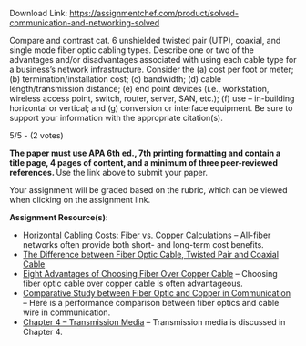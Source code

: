 Download Link: https://assignmentchef.com/product/solved-communication-and-networking-solved
<br>
<p class="title">Compare and contrast cat. 6 unshielded twisted pair (UTP), coaxial, and single mode fiber optic cabling types. Describe one or two of the advantages and/or disadvantages associated with using each cable type for a business’s network infrastructure.  Consider the (a) cost per foot or meter; (b) termination/installation cost; (c) bandwidth; (d) cable length/transmission distance; (e) end point devices (i.e., workstation, wireless access point, switch, router, server, SAN, etc.); (f) use – in-building horizontal or vertical; and (g) conversion or interface equipment.  Be sure to support your information with the appropriate citation(s).

5/5 - (2 votes)

<strong>The paper must use APA 6th ed., 7th printing formatting and contain a title page, 4 pages of content, and a minimum of three peer-reviewed references. </strong> Use the link above to submit your paper.

Your assignment will be graded based on the rubric, which can be viewed when clicking on the assignment link.

<strong>Assignment </strong><strong>Resource(s)</strong>:

<ul>

 <li><a href="http://www.cablinginstall.com/articles/print/volume-10/issue-5/contents/optical-fiber/horizontal-cabling-costs-fiber-vs-copper-calculations.html" rel="nofollow">Horizontal Cabling Costs: Fiber vs. Copper Calculations</a> – All-fiber networks often provide both short- and long-term cost benefits.</li>

 <li><a href="http://www.fs.com/blog/the-difference-between-fiber-optic-cable-twisted-pair-and-cable.html" rel="nofollow">The Difference between Fiber Optic Cable, Twisted Pair and Coaxial Cable</a></li>

 <li><a href="http://blog.blackbox.com/technology/2015/04/8-advantages-to-choosing-fiber-over-copper-cable/" rel="nofollow">Eight Advantages of Choosing Fiber Over Copper Cable</a> – Choosing fiber optic cable over copper cable is often advantageous.</li>

 <li><a href="http://www.ijtra.com/view/comparative-study-between-fiber-optic-and-copper-in-communication-link.pdf" rel="nofollow">Comparative Study between Fiber Optic and Copper in Communication</a> – Here is a performance comparison between fiber optics and cable wire in communication.</li>

 <li><a href="http://www.di.unisa.it/~vitsca/RC-0809I/ch04.pdf" rel="nofollow">Chapter 4 – Transmission Media</a> – Transmission media is discussed in Chapter 4.</li>